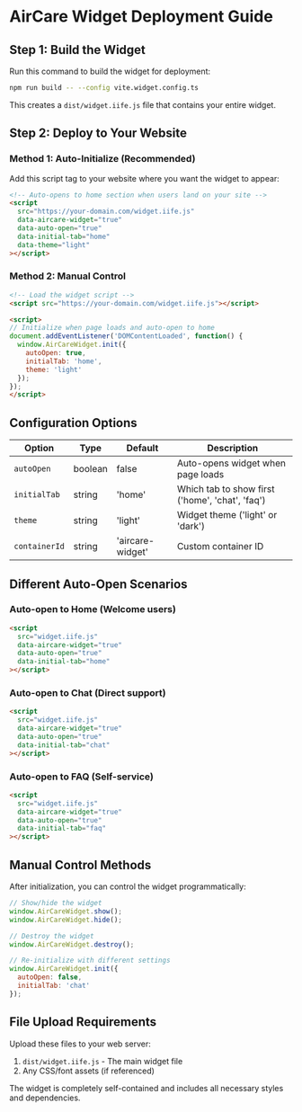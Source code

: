 # AirCare Widget Deployment Guide

## Step 1: Build the Widget

Run this command to build the widget for deployment:

```bash
npm run build -- --config vite.widget.config.ts
```

This creates a `dist/widget.iife.js` file that contains your entire widget.

## Step 2: Deploy to Your Website

### Method 1: Auto-Initialize (Recommended)

Add this script tag to your website where you want the widget to appear:

```html
<!-- Auto-opens to home section when users land on your site -->
<script 
  src="https://your-domain.com/widget.iife.js" 
  data-aircare-widget="true"
  data-auto-open="true"
  data-initial-tab="home"
  data-theme="light"
></script>
```

### Method 2: Manual Control

```html
<!-- Load the widget script -->
<script src="https://your-domain.com/widget.iife.js"></script>

<script>
// Initialize when page loads and auto-open to home
document.addEventListener('DOMContentLoaded', function() {
  window.AirCareWidget.init({
    autoOpen: true,
    initialTab: 'home',
    theme: 'light'
  });
});
</script>
```

## Configuration Options

| Option | Type | Default | Description |
|--------|------|---------|-------------|
| `autoOpen` | boolean | false | Auto-opens widget when page loads |
| `initialTab` | string | 'home' | Which tab to show first ('home', 'chat', 'faq') |
| `theme` | string | 'light' | Widget theme ('light' or 'dark') |
| `containerId` | string | 'aircare-widget' | Custom container ID |

## Different Auto-Open Scenarios

### Auto-open to Home (Welcome users)
```html
<script 
  src="widget.iife.js" 
  data-aircare-widget="true"
  data-auto-open="true"
  data-initial-tab="home"
></script>
```

### Auto-open to Chat (Direct support)
```html
<script 
  src="widget.iife.js" 
  data-aircare-widget="true"
  data-auto-open="true"
  data-initial-tab="chat"
></script>
```

### Auto-open to FAQ (Self-service)
```html
<script 
  src="widget.iife.js" 
  data-aircare-widget="true"
  data-auto-open="true"
  data-initial-tab="faq"
></script>
```

## Manual Control Methods

After initialization, you can control the widget programmatically:

```javascript
// Show/hide the widget
window.AirCareWidget.show();
window.AirCareWidget.hide();

// Destroy the widget
window.AirCareWidget.destroy();

// Re-initialize with different settings
window.AirCareWidget.init({
  autoOpen: false,
  initialTab: 'chat'
});
```

## File Upload Requirements

Upload these files to your web server:
1. `dist/widget.iife.js` - The main widget file
2. Any CSS/font assets (if referenced)

The widget is completely self-contained and includes all necessary styles and dependencies.